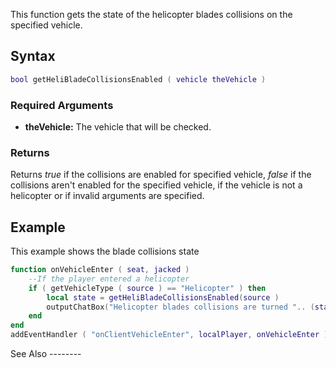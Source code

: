 This function gets the state of the helicopter blades collisions on the specified vehicle.

Syntax
------

``` lua
bool getHeliBladeCollisionsEnabled ( vehicle theVehicle )
```

### Required Arguments

-   **theVehicle:** The vehicle that will be checked.

### Returns

Returns *true* if the collisions are enabled for specified vehicle, *false* if the collisions aren't enabled for the specified vehicle, if the vehicle is not a helicopter or if invalid arguments are specified.

Example
-------

<section name="Client" class="client" show="true">
This example shows the blade collisions state

``` lua
function onVehicleEnter ( seat, jacked )
    --If the player entered a helicopter
    if ( getVehicleType ( source ) == "Helicopter" ) then
        local state = getHeliBladeCollisionsEnabled‎(source )
        outputChatBox("Helicopter blades collisions are turned ".. (state and "on" or "off") )
    end
end
addEventHandler ( "onClientVehicleEnter", localPlayer, onVehicleEnter )
```

</section>
See Also
--------
